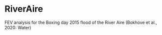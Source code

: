 # RiverAire
FEV analysis for the Boxing day 2015 flood of the River Aire (Bokhove et al., 2020: Water)

